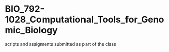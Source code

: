 # BIO_792-1028_Computational_Tools_for_Genomic_Biology
scripts and assigments submitted as part of the class
